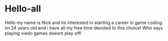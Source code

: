 # Hello-all
Hello my name is Nick and im interested in starting a career in game coding. im 24 years old and i have all my free time devoted to this choice! Who says playing viedo games doesnt play off!

